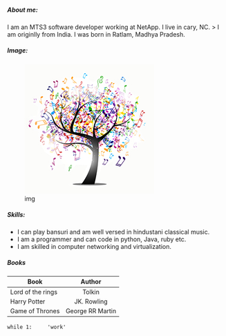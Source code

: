 <h5 id="about-me">About me:</h5>
<p>I am an MTS3 software developer working at NetApp. I live in cary, NC. &gt; I am originlly from India. I was born in Ratlam, Madhya Pradesh.</p>
<h5 id="image">Image:</h5>
<figure>
<img src="musicalTree.jpg" alt="img" /><figcaption aria-hidden="true">img</figcaption>
</figure>
<h5 id="skills">Skills:</h5>
<ul>
<li>I can play bansuri and am well versed in hindustani classical music.</li>
<li>I am a programmer and can code in python, Java, ruby etc.</li>
<li>I am skilled in computer networking and virtualization.</li>
</ul>
<h5 id="books">Books</h5>
<table>
<thead>
<tr class="header">
<th>Book</th>
<th style="text-align: center;">Author</th>
</tr>
</thead>
<tbody>
<tr class="odd">
<td>Lord of the rings</td>
<td style="text-align: center;">Tolkin</td>
</tr>
<tr class="even">
<td>Harry Potter</td>
<td style="text-align: center;">JK. Rowling</td>
</tr>
<tr class="odd">
<td>Game of Thrones</td>
<td style="text-align: center;">George RR Martin</td>
</tr>
</tbody>
</table>
<p><code>while 1:     'work'</code></p>
